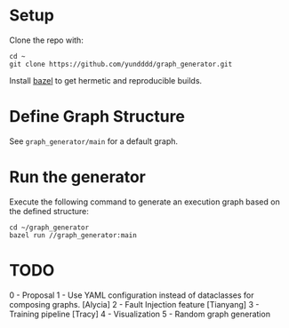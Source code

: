 # Setup

Clone the repo with:

```
cd ~
git clone https://github.com/yundddd/graph_generator.git
```

Install [bazel](https://bazel.build/install) to get hermetic and reproducible builds.

# Define Graph Structure

See `graph_generator/main` for a default graph.

# Run the generator

Execute the following command to generate an execution graph based on the defined structure:

```
cd ~/graph_generator
bazel run //graph_generator:main
```

# TODO

0 - Proposal
1 - Use YAML configuration instead of dataclasses for composing graphs. [Alycia]
2 - Fault Injection feature [Tianyang]
3 - Training pipeline [Tracy]
4 - Visualization
5 - Random graph generation
